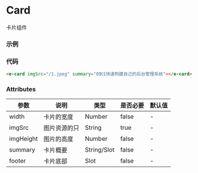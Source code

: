 # Card
卡片组件

### 示例
<e-card imgSrc="/1.jpeg" summary="0到1快速构建自己的后台管理系统"></e-card>

### 代码
```html
<e-card imgSrc="/1.jpeg" summary="0到1快速构建自己的后台管理系统"></e-card>
```

### Attributes
| 参数 | 说明 | 类型 | 是否必要 | 默认值 |
| --- | --- | --- | --- | --- |
| width | 卡片的宽度 | Number | false | - |
| imgSrc | 图片资源的只 | String | true | - |
| imgHeight | 图片的高度 | Number | false | - |
| summary | 卡片概要 | String/Slot | false | - |
| footer | 卡片底部 | Slot | false | - |